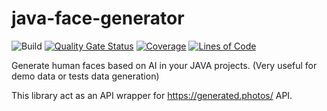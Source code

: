 java-face-generator
===

![Build](https://github.com/sebastienvermeille/java-face-generator/workflows/Build/badge.svg)
[![Quality Gate Status](https://sonarcloud.io/api/project_badges/measure?project=sebastienvermeille_java-face-generator&metric=alert_status)](https://sonarcloud.io/dashboard?id=sebastienvermeille_java-face-generator)
[![Coverage](https://sonarcloud.io/api/project_badges/measure?project=sebastienvermeille_java-face-generator&metric=coverage)](https://sonarcloud.io/dashboard?id=sebastienvermeille_java-face-generator)
[![Lines of Code](https://sonarcloud.io/api/project_badges/measure?project=sebastienvermeille_java-face-generator&metric=ncloc)](https://sonarcloud.io/dashboard?id=sebastienvermeille_java-face-generator)

Generate human faces based on AI in your JAVA projects. (Very useful for demo data or tests data
generation)

This library act as an API wrapper for https://generated.photos/ API.

